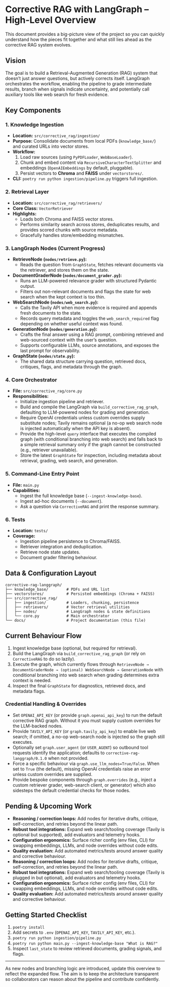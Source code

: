 # Corrective RAG with LangGraph – High-Level Overview

This document provides a big-picture view of the project so you can quickly understand how the pieces fit together and what still lies ahead as the corrective RAG system evolves.

## Vision

The goal is to build a Retrieval-Augmented Generation (RAG) system that doesn’t just answer questions, but actively corrects itself. LangGraph orchestrates the workflow, enabling the pipeline to grade intermediate results, branch when signals indicate uncertainty, and potentially call auxiliary tools like web search for fresh evidence.

## Key Components

### 1. Knowledge Ingestion
- **Location:** `src/corrective_rag/ingestion/`
- **Purpose:** Consolidate documents from local PDFs (`knowledge_base/`) and curated URLs into vector stores.
- **Workflow:**
  1. Load raw sources (using `PyPDFLoader`, `WebBaseLoader`).
  2. Chunk and embed content via `RecursiveCharacterTextSplitter` and embeddings (`OpenAIEmbeddings` by default, pluggable).
  3. Persist vectors to **Chroma** and **FAISS** under `vectorstores/`.
- **CLI:** `poetry run python ingestion/pipeline.py` triggers full ingestion.

### 2. Retrieval Layer
- **Location:** `src/corrective_rag/retrievers/`
- **Core Class:** `VectorRetriever`
- **Highlights:**
  - Loads both Chroma and FAISS vector stores.
  - Performs similarity search across stores, deduplicates results, and provides scored chunks with source metadata.
  - Gracefully handles store/embedding mismatches.

### 3. LangGraph Nodes (Current Progress)
- **RetrieveNode (`nodes/retrieve.py`):**
  - Reads the question from `GraphState`, fetches relevant documents via the retriever, and stores them on the state.
- **DocumentGraderNode (`nodes/document_grader.py`):**
  - Runs an LLM-powered relevance grader with structured Pydantic output.
  - Filters out non-relevant documents and flags the state for web search when the kept context is too thin.
- **WebSearchNode (`nodes/web_search.py`):**
  - Calls the Tavily API when more evidence is required and appends fresh documents to the state.
  - Records query metadata and toggles the `web_search_required` flag depending on whether useful context was found.
- **GenerationNode (`nodes/generation.py`):**
  - Crafts the final answer using a RAG prompt, combining retrieved and web-sourced context with the user’s question.
  - Supports configurable LLMs, source annotations, and exposes the last prompt for observability.
- **GraphState (`nodes/state.py`):**
  - The shared data structure carrying question, retrieved docs, critiques, flags, and metadata through the graph.

### 4. Core Orchestrator
- **File:** `src/corrective_rag/core.py`
- **Responsibilities:**
  - Initialize ingestion pipeline and retriever.
  - Build and compile the LangGraph via `build_corrective_rag_graph`, defaulting to LLM-powered nodes for grading and generation.
  - Require OpenAI credentials unless custom overrides supply substitute nodes; Tavily remains optional (a no-op web search node is injected automatically when the API key is absent).
  - Provide the high-level `query` interface that executes the compiled graph (with conditional branching into web search) and falls back to a simple retrieval summary only if the graph cannot be constructed (e.g., retriever unavailable).
  - Store the latest `GraphState` for inspection, including metadata about retrieval, grading, web search, and generation.

### 5. Command-Line Entry Point
- **File:** `main.py`
- **Capabilities:**
  - Ingest the full knowledge base (`--ingest-knowledge-base`).
  - Ingest ad-hoc documents (`--document`).
  - Ask a question via `CorrectiveRAG` and print the response summary.

### 6. Tests
- **Location:** `tests/`
- **Coverage:**
  - Ingestion pipeline persistence to Chroma/FAISS.
  - Retriever integration and deduplication.
  - Retrieve node state updates.
  - Document grader filtering behaviour.

## Data & Configuration Layout
```
corrective-rag-langgraph/
├── knowledge_base/        # PDFs and URL list
├── vectorstores/          # Persisted embeddings (Chroma + FAISS)
├── src/corrective_rag/
│   ├── ingestion/         # Loaders, chunking, persistence
│   ├── retrievers/        # Vector retrieval utilities
│   ├── nodes/             # LangGraph nodes & state definitions
│   └── core.py            # Main orchestrator
└── docs/                  # Project documentation (this file)
```

## Current Behaviour Flow
1. Ingest knowledge base (optional, but required for retrieval).
2. Build the LangGraph via `build_corrective_rag_graph` (or rely on `CorrectiveRAG` to do so lazily).
3. Execute the graph, which currently flows through `RetrieveNode → DocumentGraderNode → (optional) WebSearchNode → GenerationNode` with conditional branching into web search when grading determines extra context is needed.
4. Inspect the final `GraphState` for diagnostics, retrieved docs, and metadata flags.

### Credential Handling & Overrides
- Set `OPENAI_API_KEY` (or provide `graph.openai_api_key`) to run the default corrective RAG graph. Without it you must supply custom overrides for the LLM-backed nodes.
- Provide `TAVILY_API_KEY` (or `graph.tavily_api_key`) to enable live web search; if omitted, a no-op web-search node is injected so the graph still executes.
- Optionally set `graph.user_agent` (or `USER_AGENT`) so outbound tool requests identify the application; defaults to `corrective-rag-langgraph/0.1.0` when not provided.
- Force a specific behaviour via `graph.use_llm_nodes=True/False`. When set to `True` (the default), missing OpenAI credentials raise an error unless custom overrides are supplied.
- Provide bespoke components through `graph.overrides` (e.g., inject a custom retriever grader, web-search client, or generator) which also sidesteps the default credential checks for those nodes.

## Pending & Upcoming Work
- **Reasoning / correction loops:** Add nodes for iterative drafts, critique, self-correction, and retries beyond the linear path.
- **Robust tool integrations:** Expand web search/tooling coverage (Tavily is optional but supported), add evaluators and telemetry hooks.
- **Configuration ergonomics:** Surface richer config (env files, CLI) for swapping embeddings, LLMs, and node overrides without code edits.
- **Quality evaluation:** Add automated metrics/tests around answer quality and corrective behaviour.
- **Reasoning / correction loops:** Add nodes for iterative drafts, critique, self-correction, and retries beyond the linear path.
- **Robust tool integrations:** Expand web search/tooling coverage (Tavily is plugged in but optional), add evaluators and telemetry hooks.
- **Configuration ergonomics:** Surface richer config (env files, CLI) for swapping embeddings, LLMs, and node overrides without code edits.
- **Quality evaluation:** Add automated metrics/tests around answer quality and corrective behaviour.

## Getting Started Checklist
1. `poetry install`
2. Add secrets to `.env` (`OPENAI_API_KEY`, `TAVILY_API_KEY`, etc.).
3. `poetry run python ingestion/pipeline.py`
4. `poetry run python main.py --ingest-knowledge-base "What is RAG?"`
5. Inspect `last_state` to review retrieved documents, grading signals, and flags.

---
As new nodes and branching logic are introduced, update this overview to reflect the expanded flow. The aim is to keep the architecture transparent so collaborators can reason about the pipeline and contribute confidently.
